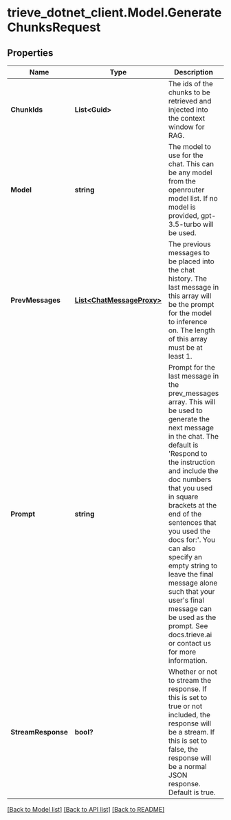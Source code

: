 # trieve_dotnet_client.Model.GenerateChunksRequest

## Properties

Name | Type | Description | Notes
------------ | ------------- | ------------- | -------------
**ChunkIds** | **List&lt;Guid&gt;** | The ids of the chunks to be retrieved and injected into the context window for RAG. | 
**Model** | **string** | The model to use for the chat. This can be any model from the openrouter model list. If no model is provided, gpt-3.5-turbo will be used. | [optional] 
**PrevMessages** | [**List&lt;ChatMessageProxy&gt;**](ChatMessageProxy.md) | The previous messages to be placed into the chat history. The last message in this array will be the prompt for the model to inference on. The length of this array must be at least 1. | 
**Prompt** | **string** | Prompt for the last message in the prev_messages array. This will be used to generate the next message in the chat. The default is &#39;Respond to the instruction and include the doc numbers that you used in square brackets at the end of the sentences that you used the docs for:&#39;. You can also specify an empty string to leave the final message alone such that your user&#39;s final message can be used as the prompt. See docs.trieve.ai or contact us for more information. | [optional] 
**StreamResponse** | **bool?** | Whether or not to stream the response. If this is set to true or not included, the response will be a stream. If this is set to false, the response will be a normal JSON response. Default is true. | [optional] 

[[Back to Model list]](../README.md#documentation-for-models) [[Back to API list]](../README.md#documentation-for-api-endpoints) [[Back to README]](../README.md)

